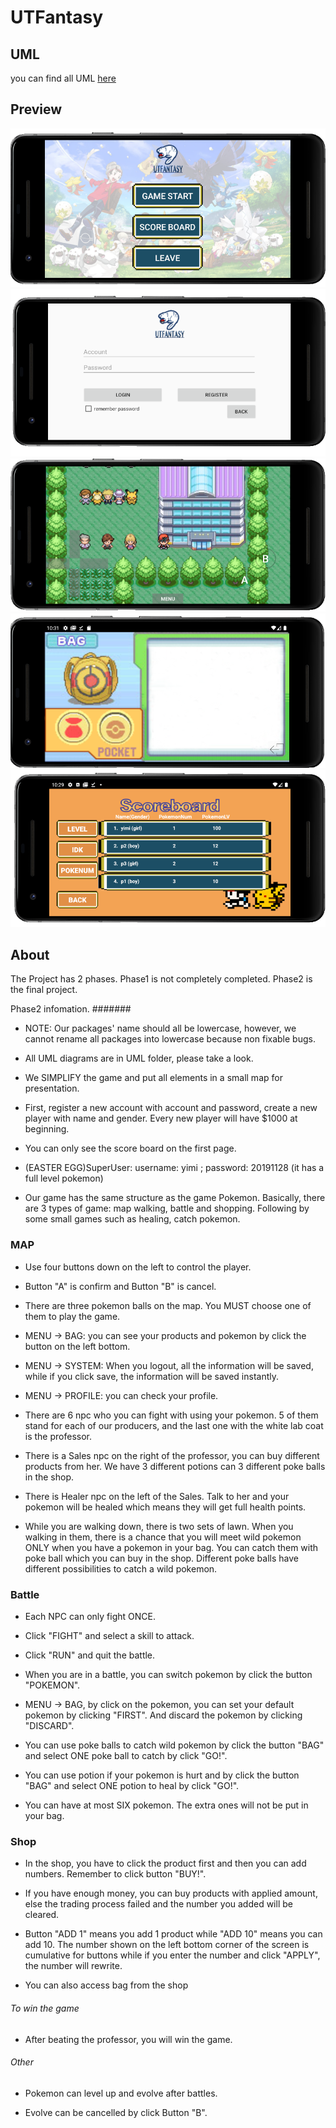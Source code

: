 # UTFantasy
## UML
you can find all UML [here](/phase2/UTFantasy/UML/)
## Preview

![Home](img/1.png)
![Login](img/3.png)
![Map](img/4.png)
![Bag](img/5.png)
![Scoreboard](img/2.png)






## About

The Project has 2 phases.
Phase1 is not completely completed.
Phase2 is the final project.

Phase2 infomation.
#######
- NOTE: Our packages' name should all be lowercase, however, we cannot rename all packages into
lowercase because non fixable bugs.

- All UML diagrams are in UML folder, please take a look.

- We SIMPLIFY the game and put all elements in a small map for presentation.

- First, register a new account with account and password, create a new player with name and gender.
Every new player will have $1000 at beginning.

- You can only see the score board on the first page.

- (EASTER EGG)SuperUser: username: yimi ; password: 20191128 (it has a full level pokemon)

- Our game has the same structure as the game Pokemon. Basically, there are 3 types of game: map
walking, battle and shopping. Following by some small games such as healing, catch pokemon.



### MAP
- Use four buttons down on the left to control the player.

- Button "A" is confirm and Button "B" is cancel.

- There are three pokemon balls on the map. You MUST choose one of them to play the game.

- MENU -> BAG: you can see your products and pokemon by click the button on the left bottom.

- MENU -> SYSTEM: When you logout, all the information will be saved, while if you click save,
the information will be saved instantly.

- MENU -> PROFILE: you can check your profile.

- There are 6 npc who you can fight with using your pokemon. 5 of them stand for each of our
producers, and the last one with the white lab coat is the professor.

- There is a Sales npc on the right of the professor, you can buy different products from her.
We have 3 different potions can 3 different poke balls in the shop.

- There is Healer npc on the left of the Sales. Talk to her and your pokemon will be healed
which means they will get full health points.

- While you are walking down, there is two sets of lawn. When you walking in them, there is a chance
that you will meet wild pokemon ONLY when you have a pokemon in your bag. You can catch them with
poke ball which you can buy in the shop. Different poke balls have different possibilities to catch
a wild pokemon.



### Battle
- Each NPC can only fight ONCE.

- Click "FIGHT" and select a skill to attack.

- Click "RUN" and quit the battle.

- When you are in a battle, you can switch pokemon by click the button "POKEMON".

- MENU -> BAG, by click on the pokemon, you can set your default pokemon by clicking "FIRST". And
discard the pokemon by clicking "DISCARD".

- You can use poke balls to catch wild pokemon by click the button "BAG" and select ONE poke ball to
catch by click "GO!".

- You can use potion if your pokemon is hurt and by click the button "BAG" and select ONE potion to
heal by click "GO!".

- You can have at most SIX pokemon. The extra ones will not be put in your bag.



### Shop
- In the shop, you have to click the product first and then you can add numbers. Remember to click
button "BUY!".

- If you have enough money, you can buy products with applied amount, else the trading
process failed and the number you added will be cleared.

- Button "ADD 1" means you add 1 product while "ADD 10" means you can add 10. The number shown on the
left bottom corner of the screen is cumulative for buttons while if you enter the number and click
"APPLY", the number will rewrite.

- You can also access bag from the shop



###### To win the game ######
- After beating the professor, you will win the game.



###### Other ######
- Pokemon can level up and evolve after battles.

- Evolve can be cancelled by click Button "B".
